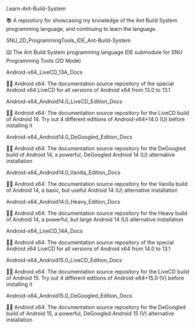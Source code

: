 
Learn-Ant-Build-System

📚️ A repository for showcasing my knowledge of the Ant Build System programming language, and continuing to learn the language. 

SNU_2D_ProgrammingTools_IDE_Ant-Build-System

⌨️ The Ant Build System programming language IDE submodule for SNU Programming Tools (2D Mode)

Android-x64_LiveCD_13A_Docs

🤖️📖️ Android x64: The documentation source repository of the special Android x64 LiveCD for all versions of Android x64 from 13.0 to 13.1

Android-x64_Android14.0_LiveCD_Edition_Docs

🤖️📖️ Android x64: The documentation source repository for the LiveCD build of Android 14. Try out 4 different editions of Android-x64+14.0 (U) before installing it 

Android-x64_Android14.0_DeGoogled_Edition_Docs

🤖️📖️ Android x64: The documentation source repository for the DeGoogled build of Android 14, a powerful, DeGoogled Android 14 (U) alternative installation 

Android-x64_Android14.0_Vanilla_Edition_Docs

🤖️📖️ Android x64: The documentation source repository for the Vanilla build of Android 14, a basic, but useful Android 14 (U) alternative installation

Android-x64_Android14.0_Heavy_Edition_Docs

🤖️📖️ Android x64: The documentation source repository for the Heavy build of Android 14, a powerful, but large Android 14 (U) alternative installation

Android-x64_LiveCD_14A_Docs

🤖️📖️ Android x64: The documentation source repository of the special Android x64 LiveCD for all versions of Android x64 from 14.0 to 13.1

Android-x64_Android15.0_LiveCD_Edition_Docs

🤖️📖️ Android x64: The documentation source repository for the LiveCD build of Android 15. Try out 4 different editions of Android-x64+15.0 (V) before installing it 

Android-x64_Android15.0_DeGoogled_Edition_Docs

🤖️📖️ Android x64: The documentation source repository for the DeGoogled build of Android 15, a powerful, DeGoogled Android 15 (V) alternative installation 


